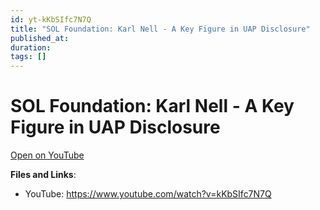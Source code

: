 ```yaml
---
id: yt-kKbSIfc7N7Q
title: "SOL Foundation: Karl Nell - A Key Figure in UAP Disclosure"
published_at: 
duration: 
tags: []
---
```


# SOL Foundation: Karl Nell - A Key Figure in UAP Disclosure

[Open on YouTube](https://www.youtube.com/watch?v=kKbSIfc7N7Q)

**Files and Links**:
- YouTube: https://www.youtube.com/watch?v=kKbSIfc7N7Q
